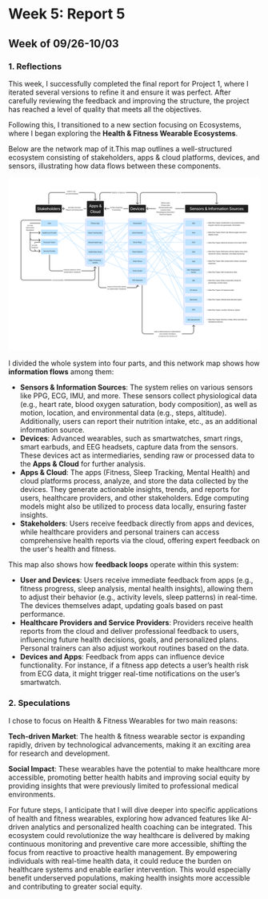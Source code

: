 # Week 5: Report 5 #
## Week of 09/26-10/03
### 1. Reflections

This week, I successfully completed the final report for Project 1, where I iterated several versions to refine it and ensure it was perfect. After carefully reviewing the feedback and improving the structure, the project has reached a level of quality that meets all the objectives.

Following this, I transitioned to a new section focusing on Ecosystems, where I began exploring the **Health & Fitness Wearable Ecosystems**.

Below are the network map of it.This map outlines a well-structured ecosystem consisting of stakeholders, apps & cloud platforms, devices, and sensors, illustrating how data flows between these components.

<img width="1000" alt="Learning Rhino" src="assets/W4 Health wearable Ecosystem.png">

I divided the whole system into four parts, and this network map shows how **information flows** among them:

- **Sensors & Information Sources**: The system relies on various sensors like PPG, ECG, IMU, and more. These sensors collect physiological data (e.g., heart rate, blood oxygen saturation, body composition), as well as motion, location, and environmental data (e.g., steps, altitude). Additionally, users can report their nutrition intake, etc., as an additional information source.
- **Devices**: Advanced wearables, such as smartwatches, smart rings, smart earbuds, and EEG headsets, capture data from the sensors. These devices act as intermediaries, sending raw or processed data to the **Apps & Cloud** for further analysis.
- **Apps & Cloud**: The apps (Fitness, Sleep Tracking, Mental Health) and cloud platforms process, analyze, and store the data collected by the devices. They generate actionable insights, trends, and reports for users, healthcare providers, and other stakeholders. Edge computing models might also be utilized to process data locally, ensuring faster insights.
- **Stakeholders**: Users receive feedback directly from apps and devices, while healthcare providers and personal trainers can access comprehensive health reports via the cloud, offering expert feedback on the user's health and fitness.

This map also shows how **feedback loops** operate within this system:
- **User and Devices**: Users receive immediate feedback from apps (e.g., fitness progress, sleep analysis, mental health insights), allowing them to adjust their behavior (e.g., activity levels, sleep patterns) in real-time. The devices themselves adapt, updating goals based on past performance.
- **Healthcare Providers and Service Providers**: Providers receive health reports from the cloud and deliver professional feedback to users, influencing future health decisions, goals, and personalized plans. Personal trainers can also adjust workout routines based on the data.
- **Devices and Apps**: Feedback from apps can influence device functionality. For instance, if a fitness app detects a user’s health risk from ECG data, it might trigger real-time notifications on the user’s smartwatch.


### 2. Speculations
I chose to focus on Health & Fitness Wearables for two main reasons:

**Tech-driven Market**: The health & fitness wearable sector is expanding rapidly, driven by technological advancements, making it an exciting area for research and development.

**Social Impact**: These wearables have the potential to make healthcare more accessible, promoting better health habits and improving social equity by providing insights that were previously limited to professional medical environments.

For future steps, I anticipate that I will dive deeper into specific applications of health and fitness wearables, exploring how advanced features like AI-driven analytics and personalized health coaching can be integrated. This ecosystem could revolutionize the way healthcare is delivered by making continuous monitoring and preventive care more accessible, shifting the focus from reactive to proactive health management. By empowering individuals with real-time health data, it could reduce the burden on healthcare systems and enable earlier intervention. This would especially benefit underserved populations, making health insights more accessible and contributing to greater social equity.
